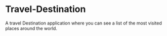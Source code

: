 # Travel-Destination
A travel Destination application where you can see a list of the most visited places around the world.
